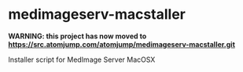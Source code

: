 # medimageserv-macstaller

__WARNING: this project has now moved to https://src.atomjump.com/atomjump/medimageserv-macstaller.git__

Installer script for MedImage Server MacOSX
